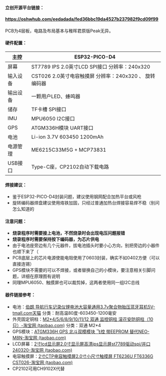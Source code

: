 #### 立创开源平台链接：

#### https://oshwhub.com/eedadada/fed36bbc19da4527b237982f9cd09f99

PCB为4层板，电路及布局基本与稚晖君原版Peak无异。

#### 硬件配置：

| 主控     | ESP32-PICO-D4                                             |
| -------- | --------------------------------------------------------- |
| 屏幕     | ST7789 IPS 2.0英寸LCD  SPI接口   分辨率：240x320          |
| 输入设备 | CST026 2.0英寸电容触摸屏  分辨率：240x320  、  旋转编码器 |
| 输出设备 | 一颗用户LED、蜂鸣器                                       |
| 储存     | TF卡槽  SPI接口                                           |
| IMU      | MPU6050  I2C接口                                          |
| GPS      | ATGM336H模块  UART接口                                    |
| 电池     | Li-ion 3.7V 603450 1200mAh                                |
| 电源管理 | ME6215C33M5G + MCP73831                                   |
| USB接口  | Type-C座，CP2102自动下载电路                              |

#### 焊接建议：

- 鉴于ESP32-PICO-D4封装问题，建议使用钢网配合加热平台或风枪
- 旋转编码器焊盘建议使用烙铁加固，只经过普通加热台焊接容易焊不稳（别问怎么知道的

#### 注意问题：

- **烧录程序时需要接上电池，不然烧录时会出现电压问题报错**
- **烧录程序时需要保持按下编码器，为芯片供电**
- 由于电池座旁边有几个元器件，拔电池插头时要小心方向，别把旁边的小器件也顺下来了（
- PCB底层上的芯片电源使能电阻使用了0603封装，确实不如0402方便（可以直接连锡）
- GPS模块不需要的可以不焊接，或者替换自己的小模块，要注意相关引脚问题，详细在原理图有说明
- 同理MPU6050、触摸屏也可以裁剪掉，这两者使用同一组I2C总线

#### 器件链接参考：

- 电池：[伯朗 导航行车记录仪锂电池大容量通用3.7v聚合物胎压蓝牙耳机5V-tmall.com天猫](https://detail.tmall.com/item.htm?id=579820162048&spm=a1z09.2.0.0.5eaf2e8dkwSGBJ&_u=b2bdtj0f1990) 分类：耐高温80度-603450-1200毫安
- 外壳固定铜柱：[M2*4/5/6/8/9/10/11/12 双通 监控铜柱 滚花安防铜柱（10只）-淘宝网 (taobao.com)](https://item.taobao.com/item.htm?spm=a1z09.2.0.0.5eaf2e8dkwSGBJ&id=555117890802&_u=b2bdtj0fff40) 分类：双通 M2*4
- GPS模块：[ATGM336H GPS 北斗双模模块 飞控 带EEPROM 替代NEO-M8N-淘宝网 (taobao.com)](https://item.taobao.com/item.htm?spm=a1z09.2.0.0.5eaf2e8dkwSGBJ&id=595353912203&_u=b2bdtj0f9a41)
- LCD屏幕：[2寸lcd显示屏2.0寸显示屏高清ips显示屏st7789驱动spi/并口240320-淘宝网 (taobao.com)](https://item.taobao.com/item.htm?spm=a1z09.2.0.0.5eaf2e8dkwSGBJ&id=653306169973&_u=b2bdtj0faa53)
- 电容触摸屏：[2寸CTP电容触摸屏2.0寸小尺寸触摸屏 FT6236U FT6336G CST026-淘宝网 (taobao.com)](https://item.taobao.com/item.htm?spm=a1z09.2.0.0.5eaf2e8dkwSGBJ&id=607113397517&_u=b2bdtj0f8e5c)
- CP2102可用CH9102X代替


